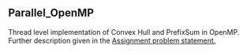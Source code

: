 ## Parallel_OpenMP

Thread level implementation of Convex Hull and PrefixSum in OpenMP. Further description given in the [Assignment problem statement.](https://github.com/udayinbiswas/Parallel_OpenMP/blob/master/lab1.pdf)


  

